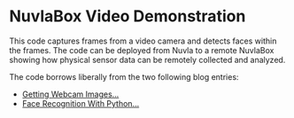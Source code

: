 # NuvlaBox Video Demonstration

This code captures frames from a video camera and detects faces within
the frames.  The code can be deployed from Nuvla to a remote NuvlaBox
showing how physical sensor data can be remotely collected and
analyzed.

The code borrows liberally from the two following blog entries:

  * [Getting Webcam Images...](https://codeplasma.com/2012/12/03/getting-webcam-images-with-python-and-opencv-2-for-real-this-time/)
  * [Face Recognition With Python...](https://realpython.com/blog/python/face-recognition-with-python/)


